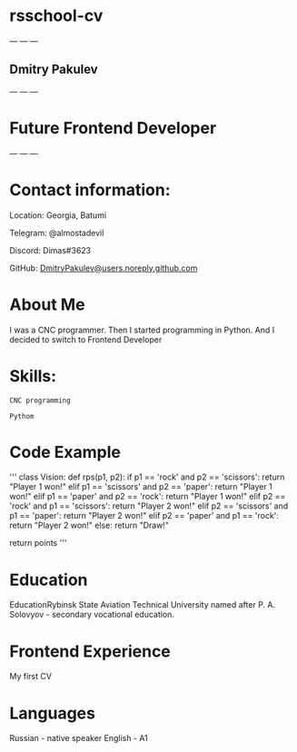# rsschool-cv
— — —
## Dmitry Pakulev
— — —
# Future Frontend Developer
— — —
# Contact information:

Location: Georgia, Batumi

Telegram: @almostadevil

Discord: Dimas#3623

GitHub: DmitryPakulev@users.noreply.github.com

# About Me

I was a CNC programmer. Then I started programming in Python. And I decided to switch to Frontend Developer

# Skills:

    CNC programming
    
    Pythom

# Code Example
'''
class Vision:
def rps(p1, p2):
    if p1 == 'rock' and p2 == 'scissors':
        return "Player 1 won!"
    elif p1 == 'scissors' and p2 == 'paper':
        return "Player 1 won!"
    elif p1 == 'paper' and p2 == 'rock':
        return "Player 1 won!"
    elif p2 == 'rock' and p1 == 'scissors':
        return "Player 2 won!"
    elif p2 == 'scissors' and p1 == 'paper':
        return "Player 2 won!"
    elif p2 == 'paper' and p1 == 'rock':
        return "Player 2 won!"
    else:
        return "Draw!"

  return points
'''

# Education

EducationRybinsk State Aviation Technical University named after P. A. Solovyov - secondary vocational education.

# Frontend Experience

My first CV

# Languages

Russian - native speaker English - A1
